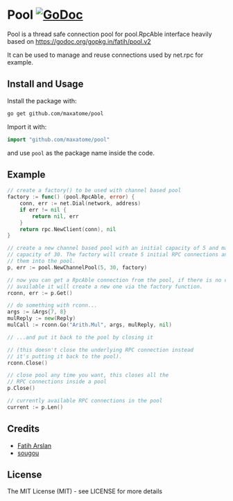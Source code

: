 # Pool [![GoDoc](http://img.shields.io/badge/go-documentation-blue.svg?style=flat-square)](https://godoc.org/github.com/maxatome/pool)


Pool is a thread safe connection pool for pool.RpcAble interface
heavily based on https://godoc.org/gopkg.in/fatih/pool.v2

It can be used to manage and reuse connections used by net.rpc for
example.


## Install and Usage

Install the package with:

```bash
go get github.com/maxatome/pool
```

Import it with:

```go
import "github.com/maxatome/pool"
```

and use `pool` as the package name inside the code.

## Example

```go
// create a factory() to be used with channel based pool
factory := func() (pool.RpcAble, error) {
    conn, err := net.Dial(network, address)
    if err != nil {
        return nil, err
    }
    return rpc.NewClient(conn), nil
}

// create a new channel based pool with an initial capacity of 5 and maximum
// capacity of 30. The factory will create 5 initial RPC connections and put
// them into the pool.
p, err := pool.NewChannelPool(5, 30, factory)

// now you can get a RpcAble connection from the pool, if there is no connection
// available it will create a new one via the factory function.
rconn, err := p.Get()

// do something with rconn...
args := &Args{7, 8}
mulReply := new(Reply)
mulCall := rconn.Go("Arith.Mul", args, mulReply, nil)

// ...and put it back to the pool by closing it

// (this doesn't close the underlying RPC connection instead
// it's putting it back to the pool).
rconn.Close()

// close pool any time you want, this closes all the
// RPC connections inside a pool
p.Close()

// currently available RPC connections in the pool
current := p.Len()
```


## Credits

 * [Fatih Arslan](https://github.com/fatih)
 * [sougou](https://github.com/sougou)

## License

The MIT License (MIT) - see LICENSE for more details

